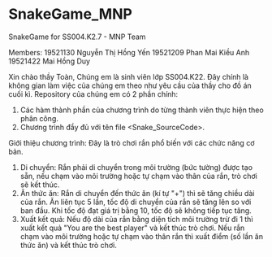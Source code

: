 # SnakeGame_MNP
SnakeGame for SS004.K2.7 - MNP Team

Members:
19521130 Nguyễn Thị Hồng Yến
19521209 Phan Mai Kiều Anh
19521422 Mai Hồng Duy

Xin chào thầy Toàn,
Chúng em là sinh viên lớp SS004.K22. Đây chính là không gian làm việc của chúng em theo như yêu cầu của thầy cho đồ án cuối kì.
Repository của chúng em có 2 phần chính:
1. Các hàm thành phần của chương trình do từng thành viên thực hiện theo phân công.
2. Chương trình đầy đủ với tên file <Snake_SourceCode>.


Giới thiệu chương trình: Đây là trò chơi rắn phổ biến với các chức năng cơ bản.
1. Di chuyển: Rắn phải di chuyển trong môi trường (bức tường) được tạo sẵn, nếu chạm vào môi trường hoặc tự chạm vào thân của rắn, trò chơi sẽ kết thúc.
2. Ăn thức ăn: Rắn di chuyển đến thức ăn (kí tự "+") thì sẽ tăng chiều dài của rắn. Ăn liên tục 5 lần, tốc độ di chuyển của rắn sẽ tăng lên so với ban đầu. Khi tốc độ đạt giá trị bằng 10, tốc độ sẽ không tiếp tục tăng.
3. Xuất kết quả: Nếu độ dài của rắn bằng diện tích môi trường trừ đi 1 thì xuất kết quả "You are the best player" và kết thúc trò chơi. Nếu rắn chạm vào môi trường hoặc tự chạm vào thân rắn thì xuất điểm (số lần ăn thức ăn) và kết thúc trò chơi.

